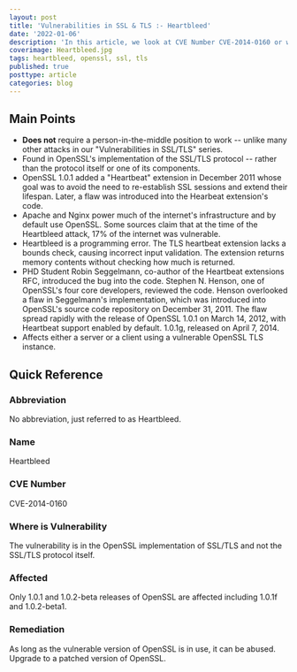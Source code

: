 ```yaml
---
layout: post
title: 'Vulnerabilities in SSL & TLS :- Heartbleed'
date: '2022-01-06'
description: 'In this article, we look at CVE Number CVE-2014-0160 or what is commonly referred to as the Heartbleed vulnerability; a buffer overflow in the Heartbeat extension of OpenSSL. A malicious client could send a specially crafted packet to disclose a limited portion of the server or computers memory per request from a connected client or server. The disclosed portions of memory could include sensitive information, such as private keys, names, usernames, passwords and/or any other data on the system.'
coverimage: Heartbleed.jpg
tags: heartbleed, openssl, ssl, tls
published: true
posttype: article
categories: blog
---
```

## Main Points

- **Does not** require a person-in-the-middle position to work -- unlike many other attacks in our "Vulnerabilities in SSL/TLS" series.
- Found in OpenSSL's implementation of the SSL/TLS protocol -- rather than the protocol itself or one of its components.
- OpenSSL 1.0.1 added a "Heartbeat" extension in December 2011 whose goal was to avoid the need to re-establish SSL sessions and extend their lifespan. Later, a flaw was introduced into the Hearbeat extension's code.
- Apache and Nginx power much of the internet's infrastructure and by default use OpenSSL. Some sources claim that at the time of the Heartbleed attack, 17% of the internet was vulnerable.
- Heartbleed is a programming error. The TLS heartbeat extension lacks a bounds check, causing incorrect input validation. The extension returns memory contents without checking how much is returned.
- PHD Student Robin Seggelmann, co-author of the Heartbeat extensions RFC, introduced the bug into the code. Stephen N. Henson, one of OpenSSL's four core developers, reviewed the code. Henson overlooked a flaw in Seggelmann's implementation, which was introduced into OpenSSL's source code repository on December 31, 2011. The flaw spread rapidly with the release of OpenSSL 1.0.1 on March 14, 2012, with Heartbeat support enabled by default. 1.0.1g, released on April 7, 2014.
- Affects either a server or a client using a vulnerable OpenSSL TLS instance.

## Quick Reference

### Abbreviation

No abbreviation, just referred to as Heartbleed. 

### Name

Heartbleed

### CVE Number

CVE-2014-0160

### Where is Vulnerability

The vulnerability is in the OpenSSL implementation of SSL/TLS and not the SSL/TLS protocol itself.  

### Affected

Only 1.0.1 and 1.0.2-beta releases of OpenSSL are affected including 1.0.1f and 1.0.2-beta1.

### Remediation

As long as the vulnerable version of OpenSSL is in use, it can be abused. Upgrade to a patched version of OpenSSL.